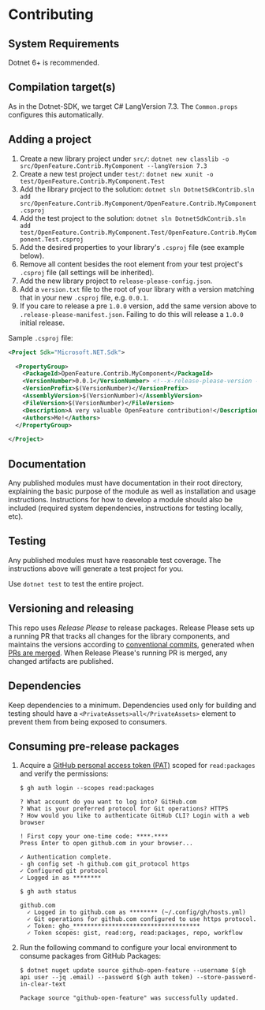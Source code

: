 # Contributing

## System Requirements

Dotnet 6+ is recommended.

## Compilation target(s)

As in the Dotnet-SDK, we target C# LangVersion 7.3. The `Common.props` configures this automatically.

## Adding a project

1. Create a new library project under `src/`: `dotnet new classlib -o src/OpenFeature.Contrib.MyComponent --langVersion 7.3`
2. Create a new test project under `test/`: `dotnet new xunit -o test/OpenFeature.Contrib.MyComponent.Test`
3. Add the library project to the solution: `dotnet sln DotnetSdkContrib.sln add src/OpenFeature.Contrib.MyComponent/OpenFeature.Contrib.MyComponent.csproj`
4. Add the test project to the solution: `dotnet sln DotnetSdkContrib.sln add test/OpenFeature.Contrib.MyComponent.Test/OpenFeature.Contrib.MyComponent.Test.csproj`
5. Add the desired properties to your library's `.csproj` file (see example below).
5. Remove all content besides the root element from your test project's `.csproj` file (all settings will be inherited).
6. Add the new library project to `release-please-config.json`.
7. Add a `version.txt` file to the root of your library with a version matching that in your new `.csproj` file, e.g. `0.0.1`.
8. If you care to release a pre `1.0.0` version, add the same version above to `.release-please-manifest.json`. Failing to do this will release a `1.0.0` initial release.

Sample `.csproj` file:

```xml
<Project Sdk="Microsoft.NET.Sdk">

  <PropertyGroup>
    <PackageId>OpenFeature.Contrib.MyComponent</PackageId>
    <VersionNumber>0.0.1</VersionNumber> <!--x-release-please-version -->
    <VersionPrefix>$(VersionNumber)</VersionPrefix>
    <AssemblyVersion>$(VersionNumber)</AssemblyVersion>
    <FileVersion>$(VersionNumber)</FileVersion>
    <Description>A very valuable OpenFeature contribution!</Description>
    <Authors>Me!</Authors>
  </PropertyGroup>

</Project>
```

## Documentation

Any published modules must have documentation in their root directory, explaining the basic purpose of the module as well as installation and usage instructions.
Instructions for how to develop a module should also be included (required system dependencies, instructions for testing locally, etc).

## Testing

Any published modules must have reasonable test coverage.
The instructions above will generate a test project for you.

Use `dotnet test` to test the entire project.

## Versioning and releasing

This repo uses _Release Please_ to release packages. Release Please sets up a running PR that tracks all changes for the library components, and maintains the versions according to [conventional commits](https://www.conventionalcommits.org/en/v1.0.0/), generated when [PRs are merged](https://github.com/amannn/action-semantic-pull-request). When Release Please's running PR is merged, any changed artifacts are published.

## Dependencies

Keep dependencies to a minimum.
Dependencies used only for building and testing should have a `<PrivateAssets>all</PrivateAssets>` element to prevent them from being exposed to consumers.

## Consuming pre-release packages

1. Acquire a [GitHub personal access token (PAT)](https://docs.github.com/github/authenticating-to-github/creating-a-personal-access-token) scoped for `read:packages` and verify the permissions:
   ```console
   $ gh auth login --scopes read:packages

   ? What account do you want to log into? GitHub.com
   ? What is your preferred protocol for Git operations? HTTPS
   ? How would you like to authenticate GitHub CLI? Login with a web browser

   ! First copy your one-time code: ****-****
   Press Enter to open github.com in your browser...

   ✓ Authentication complete.
   - gh config set -h github.com git_protocol https
   ✓ Configured git protocol
   ✓ Logged in as ********
   ```

   ```console
   $ gh auth status

   github.com
     ✓ Logged in to github.com as ******** (~/.config/gh/hosts.yml)
     ✓ Git operations for github.com configured to use https protocol.
     ✓ Token: gho_************************************
     ✓ Token scopes: gist, read:org, read:packages, repo, workflow
   ```
2. Run the following command to configure your local environment to consume packages from GitHub Packages:
   ```console
   $ dotnet nuget update source github-open-feature --username $(gh api user --jq .email) --password $(gh auth token) --store-password-in-clear-text

   Package source "github-open-feature" was successfully updated.
   ```
